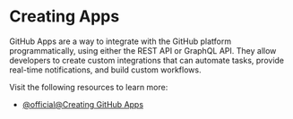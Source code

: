 # Creating Apps

GitHub Apps are a way to integrate with the GitHub platform programmatically, using either the REST API or GraphQL API. They allow developers to create custom integrations that can automate tasks, provide real-time notifications, and build custom workflows.

Visit the following resources to learn more:

- [@official@Creating GitHub Apps](https://docs.github.com/en/apps/creating-github-apps)